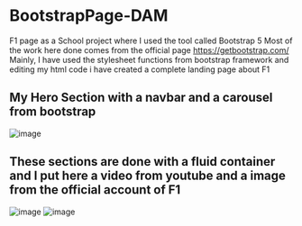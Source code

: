 # BootstrapPage-DAM
F1 page as a School project where I used the tool called Bootstrap 5
Most of the work here done comes from the official page https://getbootstrap.com/
Mainly, I have used the stylesheet functions from bootstrap framework and editing my html code i have created a complete landing page about F1
## My Hero Section with a navbar and a carousel from bootstrap
![image](https://user-images.githubusercontent.com/91873665/152794527-e974c9cd-0816-4011-bb9d-ddfb2a5e0fe3.png)
## These sections are done with a fluid container and I put here a video from youtube and a image from the official account of F1
![image](https://user-images.githubusercontent.com/91873665/153724724-585ca00f-1ab0-42f1-9ca2-46c33b92ea0a.png)
![image](https://user-images.githubusercontent.com/91873665/153724740-27424868-448f-400a-ad1f-e6205c2feb6c.png)


